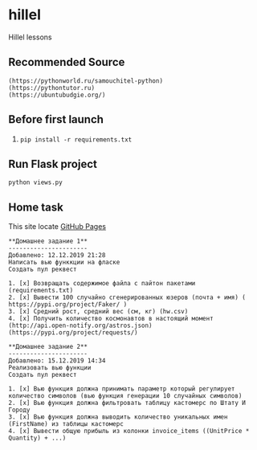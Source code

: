 # hillel
Hillel lessons


## Recommended Source
```
(https://pythonworld.ru/samouchitel-python)
(https://pythontutor.ru)
(https://ubuntubudgie.org/)
```

## Before first launch
1. `pip install -r requirements.txt`

## Run Flask project
`python views.py`



## Home task
This site locate [GitHub Pages](https://github.com/miha-pavel/hillel)
```
**Домашнее задание 1**
----------------------
Добавлено: 12.12.2019 21:28
Написать вью функкции на фласке
Создать пул реквест

1. [x] Возвращать содержимое файла с пайтон пакетами (requirements.txt)
2. [x] Вывести 100 случайно сгенерированных юзеров (почта + имя) ( https://pypi.org/project/Faker/ )
3. [x] Средний рост, средний вес (см, кг) (hw.csv)
4. [x] Получить количество космонавтов в настоящий момент (http://api.open-notify.org/astros.json) (https://pypi.org/project/requests/)
```

```
**Домашнее задание 2**
----------------------
Добавлено: 15.12.2019 14:34
Реализовать вью функции
Создать пул реквест

1. [x] Вью функция должна принимать параметр который регулирует количество символов (вью функция генерации 10 случайных символов)
2. [x] Вью функция должна фильтровать таблицу кастомерс по Штату И Городу
3. [x] Вью функция должна выводить количество уникальных имен (FirstName) из таблицы кастомерс
4. [x] Вывести общую прибыль из колонки invoice_items ((UnitPrice * Quantity) + ...)
```
